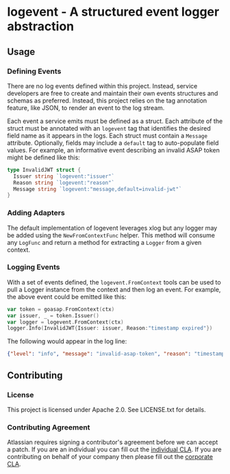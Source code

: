 # logevent - A structured event logger abstraction #

## Usage ##

### Defining Events ###

There are no log events defined within this project. Instead, service developers
are free to create and maintain their own events structures and schemas as
preferred. Instead, this project relies on the tag annotation feature, like
JSON, to render an event to the log stream.

Each event a service emits must be defined as a struct. Each attribute of the
struct must be annotated with an `logevent` tag that identifies the desired
field name as it appears in the logs. Each struct must contain a `Message`
attribute. Optionally, fields may include a `default` tag to auto-populate
field values. For example, an informative event describing an invalid ASAP token
might be defined like this:

```go
type InvalidJWT struct {
  Issuer string `logevent:"issuer"`
  Reason string `logevent:"reason"`
  Message string `logevent:"message,default=invalid-jwt"`
}
```

### Adding Adapters ###

The default implementation of logevent leverages xlog but any logger may be
added using the `NewFromContextFunc` helper. This method will consume any
`LogFunc` and return a method for extracting a `Logger` from a given context.

### Logging Events ###

With a set of events defined, the `logevent.FromContext` tools can be used to
pull a Logger instance from the context and then log an event. For example, the
above event could be emitted like this:

```go
var token = goasap.FromContext(ctx)
var issuer, _ = token.Issuer()
var logger = logevent.FromContext(ctx)
logger.Info(InvalidJWT{Issuer: issuer, Reason:"timestamp expired"})
```

The following would appear in the log line:

```json
{"level": "info", "message": "invalid-asap-token", "reason": "timestamp expired", "issuer": "api-gateway"}
```

## Contributing ##

### License ###

This project is licensed under Apache 2.0. See LICENSE.txt for details.

### Contributing Agreement ###

Atlassian requires signing a contributor's agreement before we can accept a
patch. If you are an individual you can fill out the
[individual CLA](https://na2.docusign.net/Member/PowerFormSigning.aspx?PowerFormId=3f94fbdc-2fbe-46ac-b14c-5d152700ae5d).
If you are contributing on behalf of your company then please fill out the
[corporate CLA](https://na2.docusign.net/Member/PowerFormSigning.aspx?PowerFormId=e1c17c66-ca4d-4aab-a953-2c231af4a20b).
